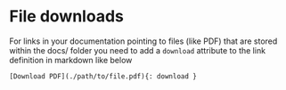 # File downloads

For links in your documentation pointing to files (like PDF) that are stored within the docs/ folder
you need to add a `download` attribute to the link definition in markdown like below

```
[Download PDF](./path/to/file.pdf){: download }
```
